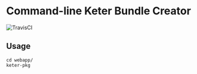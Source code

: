 

# Command-line Keter Bundle Creator

![TravisCI](https://travis-ci.org/creichert/keter-pkg.svg)


## Usage

    cd webapp/
    keter-pkg
